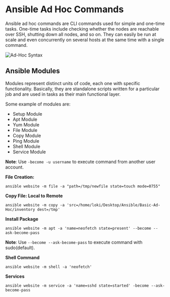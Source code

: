 # Ansible Ad Hoc Commands

Ansible ad hoc commands are CLI commands used for simple and one-time tasks. One-time tasks include checking whether the nodes are reachable over SSH, shutting down all nodes, and so on. They can easily be run at scale and even concurrently on several hosts at the same time with a single command. 

![Ad-Hoc Syntax](/media/syntax.png)

## Ansible Modules

Modules represent distinct units of code, each one with specific functionality. Basically, they are standalone scripts written for a particular job and are used in tasks as their main functional layer.

Some example of modules are:
- Setup Module
- Apt Module
- Yum Module
- File Module
- Copy Module
- Ping Module
- Shell Module
- Service Module


**Note**: Use ```-become -u username``` to execute command from another user account. 

**File Creation:** 
```
ansible website -m file -a "path=/tmp/newfile state=touch mode=0755"
```

**Copy File: Local to Remote**
```
ansible website -m copy -a 'src=/home/loki/Desktop/Ansible/Basic-Ad-Hoc/inventory dest=/tmp'
```

**Install Package**
```
ansible website -m apt -a 'name=neofetch state=present' --become --ask-become-pass
```

**Note**: Use ```--become --ask-become-pass``` to execute command with sudo(default). 

**Shell Command**
```
ansible website -m shell -a 'neofetch'
```

**Services**
```
ansible website -m service -a 'name=sshd state=started' -become --ask-become-pass
```